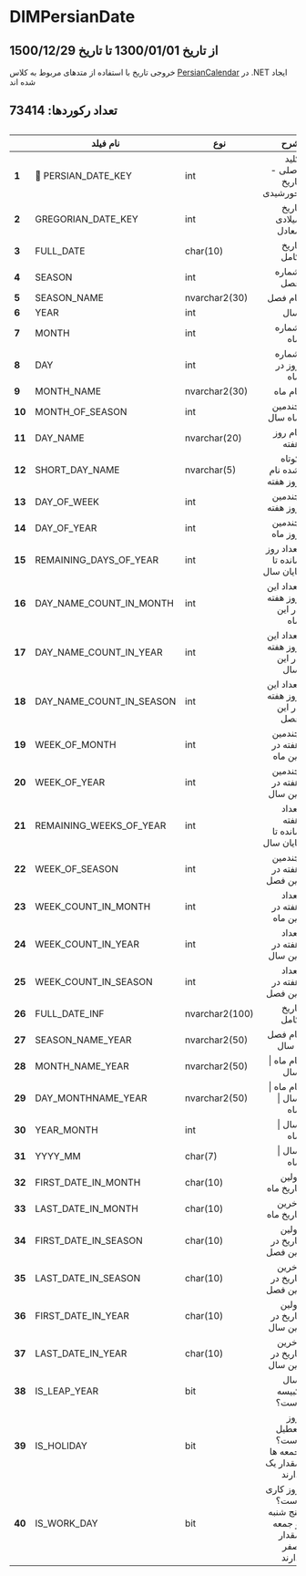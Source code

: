 # DIMPersianDate

## از تاریخ 1300/01/01 تا تاریخ 1500/12/29

خروجی تاریخ با استفاده از متدهای مربوط به کلاس [PersianCalendar](https://learn.microsoft.com/en-us/dotnet/api/system.globalization.persiancalendar?view=net-9.0) در .NET ایجاد شده اند

## تعداد رکوردها: 73414

## 

|        | **نام فیلد**             | **نوع**        | **شرح**                                       | **نمونه**                |
| ------ | ------------------------ | -------------- | ---------------------------------------------:| ------------------------:|
| **1**  | 🔑 PERSIAN_DATE_KEY      | int            | کلید اصلی - تاریخ خورشیدی                     | **14030306**             |
| **2**  | GREGORIAN_DATE_KEY       | int            | تاریخ میلادی معادل                            | **20240526**             |
| **3**  | FULL_DATE                | char(10)       | تاریخ کامل                                    | **1403/03/06**           |
| **4**  | SEASON                   | int            | شماره فصل                                     | **1**                    |
| **5**  | SEASON_NAME              | nvarchar2(30)  | نام فصل                                       | **بهار**                 |
| **6**  | YEAR                     | int            | سال                                           | **1403**                 |
| **7**  | MONTH                    | int            | شماره ماه                                     | **3**                    |
| **8**  | DAY                      | int            | شماره روز در ماه                              | **6**                    |
| **9**  | MONTH_NAME               | nvarchar2(30)  | نام ماه                                       | **خرداد**                |
| **10** | MONTH_OF_SEASON          | int            | چندمین ماه سال                                | **3**                    |
| **11** | DAY_NAME                 | nvarchar(20)   | نام روز هفته                                  | **يكشنبه**               |
| **12** | SHORT_DAY_NAME           | nvarchar(5)    | کوتاه شده نام روز هفته                        | **ی**                    |
| **13** | DAY_OF_WEEK              | int            | چندمین روز هفته                               | **2**                    |
| **14** | DAY_OF_YEAR              | int            | چندمین روز ماه                                | **68**                   |
| **15** | REMAINING_DAYS_OF_YEAR   | int            | تعداد روز مانده تا پایان سال                  | **298**                  |
| **16** | DAY_NAME_COUNT_IN_MONTH  | int            | تعداد این روز هفته در این ماه                 | **4**                    |
| **17** | DAY_NAME_COUNT_IN_YEAR   | int            | تعداد این روز هفته در این سال                 | **52**                   |
| **18** | DAY_NAME_COUNT_IN_SEASON | int            | تعداد این روز هفته در این فصل                 | **13**                   |
| **19** | WEEK_OF_MONTH            | int            | چندمین هفته در این ماه                        | **2**                    |
| **20** | WEEK_OF_YEAR             | int            | چندمین هفته در این سال                        | **11**                   |
| **21** | REMAINING_WEEKS_OF_YEAR  | int            | تعداد هفته مانده تا پایان سال                 | **42**                   |
| **22** | WEEK_OF_SEASON           | int            | چندمین هفته در این فصل                        | **11**                   |
| **23** | WEEK_COUNT_IN_MONTH      | int            | تعداد هفته در این ماه                         | **5**                    |
| **24** | WEEK_COUNT_IN_YEAR       | int            | تعداد هفته در این سال                         | **53**                   |
| **25** | WEEK_COUNT_IN_SEASON     | int            | تعداد هفته در این فصل                         | **14**                   |
| **26** | FULL_DATE_INF            | nvarchar2(100) | تاریخ کامل                                    | **يكشنبه 06 خرداد 1403** |
| **27** | SEASON_NAME_YEAR         | nvarchar2(50)  | نام فصل \| سال                                | **بهار 1403**            |
| **28** | MONTH_NAME_YEAR          | nvarchar2(50)  | نام ماه \| سال                                | **خرداد 1403**           |
| **29** | DAY_MONTHNAME_YEAR       | nvarchar2(50)  | نام ماه \| سال \| ماه                         | **06 خرداد 1403**        |
| **30** | YEAR_MONTH               | int            | سال \| ماه                                    | **140303**               |
| **31** | YYYY_MM                  | char(7)        | سال \| ماه                                    | **1403/03**              |
| **32** | FIRST_DATE_IN_MONTH      | char(10)       | اولین تاریخ ماه                               | **1403/03/01**           |
| **33** | LAST_DATE_IN_MONTH       | char(10)       | آخرین تاریخ ماه                               | **1403/03/31**           |
| **34** | FIRST_DATE_IN_SEASON     | char(10)       | اولین تاریخ در این فصل                        | **1403/01/01**           |
| **35** | LAST_DATE_IN_SEASON      | char(10)       | آخرین تاریخ در این فصل                        | **1403/03/31**           |
| **36** | FIRST_DATE_IN_YEAR       | char(10)       | اولین تاریخ در این سال                        | **1403/01/01**           |
| **37** | LAST_DATE_IN_YEAR        | char(10)       | آخرین تاریخ در این سال                        | **1403/12/30**           |
| **38** | IS_LEAP_YEAR             | bit            | سال کبیسه است؟                                | **1**                    |
| **39** | IS_HOLIDAY               | bit            | روز تعطیل است؟  جمعه ها مقدار یک دارند        | **0**                    |
| **40** | IS_WORK_DAY              | bit            | روز کاری است؟ پنج شنبه و جمعه مقدار صفر دارند | **1**                    |